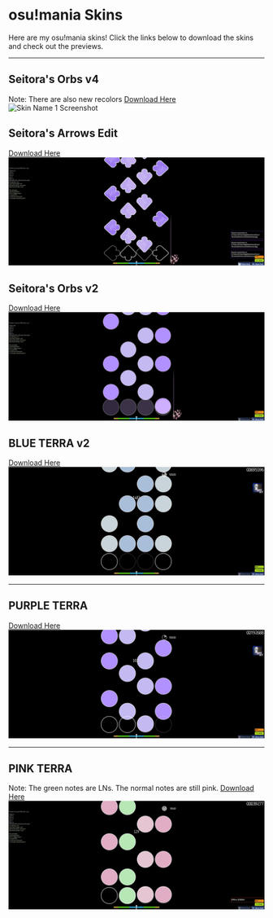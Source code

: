 # osu!mania Skins

Here are my osu!mania skins! Click the links below to download the skins and check out the previews.

---

## Seitora's Orbs v4
Note: There are also new recolors
[Download Here](https://mega.nz/file/gKkQxKaC#DNgP-KTbjLCCBiZ9SskJHYNydswOj5im6CKk69ZF0OM)  
![Skin Name 1 Screenshot](https://github.com/Seitora/skins/blob/main/screenshot1053.jpg?raw=true)


## Seitora's Arrows Edit
[Download Here](https://mega.nz/file/5P1wVLJD#Q6z1P2vQ-It7KmRdrqwJ9l_6426IjxzwD8odU83b_gY)  
![Skin Name 1 Screenshot](https://github.com/Seitora/skins/blob/main/screenshot1011.jpg?raw=true)

## Seitora's Orbs v2
[Download Here](https://mega.nz/file/UX1HiBLZ#iYmZCEDMjJtByromy6gPuB95XyviOzPlHL3Yc0ziHFc)  
![Skin Name 1 Screenshot](https://github.com/Seitora/skins/blob/main/screenshot1016.jpg?raw=true)


## BLUE TERRA v2
[Download Here](https://mega.nz/file/sO03hYiD#HG1bWrsBKwCuWIHaqLXubFxQB3bnUBAqrvsT44Y4ruk)  
![Skin Name 1 Screenshot](https://github.com/Seitora/skins/blob/main/screenshot927.jpg?raw=true)

---

## PURPLE TERRA
[Download Here](https://mega.nz/file/QXMg3RhK#2R07hwvH7n_ajRGrAWK7vgvsY1-3HlkLzLk17OYS0Jw)  
![Skin Name 2 Screenshot](https://github.com/Seitora/skins/blob/main/screenshot929.jpg?raw=true)

---

## PINK  TERRA
Note: The green notes are LNs. The normal notes are still pink.
[Download Here](https://mega.nz/file/8T9HEYaI#o07SBqjl1I6_L8xodqoyQGH_ZQlzRHyZTmwQzY4i6CY)  
![Skin Name 3 Screenshot](https://github.com/Seitora/skins/blob/main/screenshot933.jpg?raw=true)

